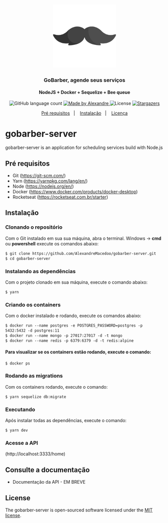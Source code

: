 <h1 align="center">
  <img alt="GoBarber" title="GoBarber" src=".github/gobarber-mustache-icon.png" width="200px" />
</h1>

<h3 align="center">
  GoBarber, agende seus serviços
</h3>

<h4 align="center">
  NodeJS + Docker + Sequelize + Bee queue
</h4>

<p align="center">
  <img alt="GitHub language count" src="https://img.shields.io/github/languages/count/AlexandreMacedoo/gobarber-server?color=%2304D361">

  <a href="https://github.com/AlexandreMacedoo">
    <img alt="Made by Alexandre" src="https://img.shields.io/badge/made%20by-Alexandre-%2304D361">
  </a>

  <img alt="License" src="https://img.shields.io/badge/license-MIT-%2304D361">

  <a href="https://github.com/AlexandreMacedoo/gobarber-server/stargazers">
    <img alt="Stargazers" src="https://img.shields.io/github/stars/AlexandreMacedoo/gobarber-server?style=social">
  </a>
</p>

<p align="center">
  <a href="#pré-requisitos">Pré requisitos</a>&nbsp;&nbsp;&nbsp;|&nbsp;&nbsp;&nbsp;
  <a href="#instalação">Instalação</a>&nbsp;&nbsp;&nbsp;|&nbsp;&nbsp;&nbsp;
  <a href="#license">Licença</a>
</p>


# gobarber-server
gobarber-server is an application for scheduling services build with Node.js


## Pré requisitos

- Git (https://git-scm.com/)
- Yarn (https://yarnpkg.com/lang/en/)
- Node (https://nodejs.org/en/)
- Docker (https://www.docker.com/products/docker-desktop)
- Rocketseat (https://rocketseat.com.br/starter)

## Instalação
### Clonando o repositório
Com o Git instalado em sua sua máquina, abra o terminal.
Windows -> **cmd** ou **powershell** execute os comandos abaixo:
```ssh
$ git clone https://github.com/AlexandreMacedoo/gobarber-server.git
$ cd gobarber-server
```
### Instalando as dependências
Com o projeto clonado em sua máquina, execute o comando abaixo:

```ssh
$ yarn
```
### Criando os containers
Com o docker instalado e rodando, execute os comandos abaixo:

```ssh
$ docker run --name postgres -e POSTGRES_PASSWORD=postgres -p 5432:5432 -d postgres:11
$ docker run --name mongo -p 27017:27017 -d -t mongo
$ docker run --name redis -p 6379:6379 -d -t redis:alpine
```
#### Para visualizar se os containers estão rodando, execute o comando:

```ssh
$ docker ps
```
### Rodando as migrations
Com os containers rodando, execute o comando:

```ssh
$ yarn sequelize db:migrate
```
### Executando
Após instalar todas as dependências, execute o comando:

```ssh
$ yarn dev
```
### Acesse a API
(http://localhost:3333/home)

## Consulte a documentação
- Documentação da API - EM BREVE

## License
The gobarber-server is open-sourced software licensed under the [MIT license](https://opensource.org/licenses/MIT).

